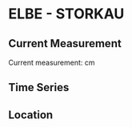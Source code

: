 # ELBE - STORKAU

## Current Measurement

Current measurement: <Value topic="rivers/pegel-online/ELBE/STORKAU/measurementValue"/> cm

## Time Series

<TimeSeries topic="rivers/pegel-online/ELBE/STORKAU/measurementValue" period="week" />

## Location

<WorldMap>
  <Marker lat="52.610404798598815" lon="12.00248266741288" labelTopic="rivers/pegel-online/ELBE/STORKAU" />
</WorldMap>
